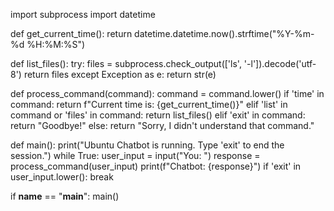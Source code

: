 import subprocess
import datetime

def get_current_time():
    return datetime.datetime.now().strftime("%Y-%m-%d %H:%M:%S")

def list_files():
    try:
        files = subprocess.check_output(['ls', '-l']).decode('utf-8')
        return files
    except Exception as e:
        return str(e)

def process_command(command):
    command = command.lower()
    if 'time' in command:
        return f"Current time is: {get_current_time()}"
    elif 'list' in command or 'files' in command:
        return list_files()
    elif 'exit' in command:
        return "Goodbye!"
    else:
        return "Sorry, I didn't understand that command."

def main():
    print("Ubuntu Chatbot is running. Type 'exit' to end the session.")
    while True:
        user_input = input("You: ")
        response = process_command(user_input)
        print(f"Chatbot: {response}")
        if 'exit' in user_input.lower():
            break

if __name__ == "__main__":
    main()
